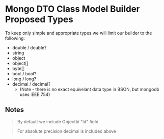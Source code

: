 ﻿# Mongo DTO Class Model Builder Proposed Types

To keep only simple and appropriate types we will limit our builder to the following: 

- double / double?
- string
- object
- object[]
- byte[]
- bool / bool?
- long / long?
- decimal / decimal?
  - (Note - there is no exact equivelant data type in BSON, but mongodb uses IEEE 754)

## Notes

> By default we include ObjectId "Id" field

> For absolute precision decimal is included above
